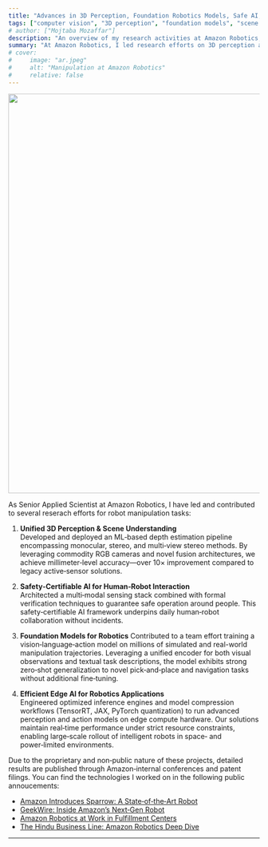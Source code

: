 ```yaml
---
title: "Advances in 3D Perception, Foundation Robotics Models, Safe AI, and Edge Intelligence"
tags: ["computer vision", "3D perception", "foundation models", "scene understanding", "human-robot interaction", "edge computing", "robotics", "AI safety"]
# author: ["Mojtaba Mozaffar"]
description: "An overview of my research activities at Amazon Robotics, focusing on unified 3D perception methods, foundation robotics models, safety‑certifiable AI for human‑robot interaction, and efficient edge AI solutions."
summary: "At Amazon Robotics, I led research efforts on 3D perception and scene understanding AI for robotic workcells; designed safety‑certifiable AI stacks for guaranteed safe human‑robot collaboration; engineered highly efficient AI inference frameworks to run advanced models on edge devices; and contributed to the development of large robotic foundation models that can reason about a wide range of working condition, tasks, and embodiments."
# cover:
#     image: "ar.jpeg"
#     alt: "Manipulation at Amazon Robotics"
#     relative: false
---
```


<img src="/ar.jpeg" width="800">


As Senior Applied Scientist at Amazon Robotics, I have led and contributed to several reserach efforts for robot manipulation tasks:

1. **Unified 3D Perception & Scene Understanding**  
   Developed and deployed an ML‑based depth estimation pipeline encompassing monocular, stereo, and multi‑view stereo methods. By leveraging commodity RGB cameras and novel fusion architectures, we achieve millimeter‑level accuracy—over 10× improvement compared to legacy active‑sensor solutions.

2. **Safety‑Certifiable AI for Human‑Robot Interaction**  
   Architected a multi‑modal sensing stack combined with formal verification techniques to guarantee safe operation around people. This safety‑certifiable AI framework underpins daily human‑robot collaboration without incidents.

3. **Foundation Models for Robotics**
    Contributed to a team effort training a vision‑language‑action model on millions of simulated and real-world manipulation trajectories. Leveraging a unified encoder for both visual observations and textual task descriptions, the model exhibits strong zero‑shot generalization to novel pick‑and‑place and navigation tasks without additional fine‑tuning.

4. **Efficient Edge AI for Robotics Applications**  
   Engineered optimized inference engines and model compression workflows (TensorRT, JAX, PyTorch quantization) to run advanced perception and action models on edge compute hardware. Our solutions maintain real‑time performance under strict resource constraints, enabling large‑scale rollout of intelligent robots in space‑ and power‑limited environments.

Due to the proprietary and non‑public nature of these projects, detailed results are published through Amazon‑internal conferences and patent filings. You can find the technologies I worked on in the following public annoucements:

+ [Amazon Introduces Sparrow: A State‑of‑the‑Art Robot](/news/operations/amazon‑introduces‑sparrow‑a‑state‑of‑the‑art‑robot‑that‑handles‑millions‑of‑diverse‑products)  
+ [GeekWire: Inside Amazon’s Next‑Gen Robot](https://www.youtube.com/watch?v=sBxKiz5I11o&ab_channel=GeekWire)  
+ [Amazon Robotics at Work in Fulfillment Centers](/news/operations/amazon‑robotics‑robots‑fulfillment‑center)  
+ [The Hindu Business Line: Amazon Robotics Deep Dive](https://www.youtube.com/watch?v=L8a-jt3Kcus&ab_channel=TheHindubusinessline)

---

